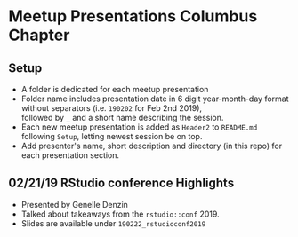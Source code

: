 # Meetup Presentations Columbus Chapter

## Setup

- A folder is dedicated for each meetup presentation     
- Folder name includes presentation date in 6 digit year-month-day format  without separators (i.e. `190202` for Feb 2nd 2019),     
followed by `_` and a short name describing the session.       
- Each new meetup presentation is added as `Header2` to `README.md` following `Setup`, letting newest session be on top.      
- Add presenter's name, short description and directory (in this repo) for each presentation section. 

## 02/21/19 RStudio conference Highlights

- Presented by Genelle Denzin
- Talked about takeaways from the `rstudio::conf` 2019.    
- Slides are available under `190222_rstudioconf2019`
